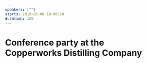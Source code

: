 ```yaml
---
speakers: [""]
starts: 2019-05-08 18:00:00
duration: 120
---
```


# Conference party at the Copperworks Distilling Company